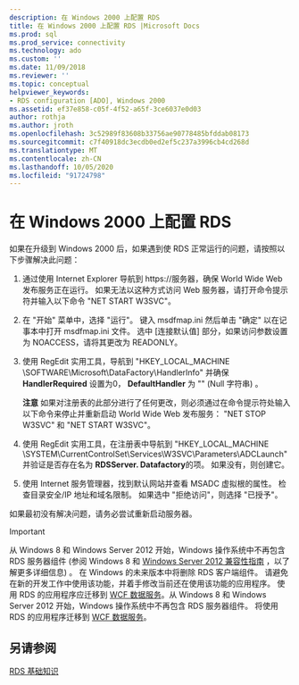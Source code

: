 ```yaml
---
description: 在 Windows 2000 上配置 RDS
title: 在 Windows 2000 上配置 RDS |Microsoft Docs
ms.prod: sql
ms.prod_service: connectivity
ms.technology: ado
ms.custom: ''
ms.date: 11/09/2018
ms.reviewer: ''
ms.topic: conceptual
helpviewer_keywords:
- RDS configuration [ADO], Windows 2000
ms.assetid: ef37e858-c05f-4f52-a65f-3ce6037e0d03
author: rothja
ms.author: jroth
ms.openlocfilehash: 3c52989f83608b33756ae90778485bfddab08173
ms.sourcegitcommit: c7f40918dc3ecdb0ed2ef5c237a3996cb4cd268d
ms.translationtype: MT
ms.contentlocale: zh-CN
ms.lasthandoff: 10/05/2020
ms.locfileid: "91724798"
---
```

# <a name="configuring-rds-on-windows-2000"></a>在 Windows 2000 上配置 RDS
如果在升级到 Windows 2000 后，如果遇到使 RDS 正常运行的问题，请按照以下步骤解决此问题：  
  
1.  通过使用 Internet Explorer 导航到 https://服务器，确保 World Wide Web 发布服务正在运行。 如果无法以这种方式访问 Web 服务器，请打开命令提示符并输入以下命令 "NET START W3SVC"。  
  
2.  在 "开始" 菜单中，选择 "运行"。 键入 msdfmap.ini 然后单击 "确定" 以在记事本中打开 msdfmap.ini 文件。 选中 [连接默认值] 部分，如果访问参数设置为 NOACCESS，请将其更改为 READONLY。  
  
3.  使用 RegEdit 实用工具，导航到 "HKEY_LOCAL_MACHINE \SOFTWARE\Microsoft\DataFactory\HandlerInfo" 并确保 **HandlerRequired** 设置为0， **DefaultHandler** 为 "" (Null 字符串) 。  
  
     **注意** 如果对注册表的此部分进行了任何更改，则必须通过在命令提示符处输入以下命令来停止并重新启动 World Wide Web 发布服务： "NET STOP W3SVC" 和 "NET START W3SVC"。  
  
4.  使用 RegEdit 实用工具，在注册表中导航到 "HKEY_LOCAL_MACHINE \SYSTEM\CurrentControlSet\Services\W3SVC\Parameters\ADCLaunch" 并验证是否存在名为 **RDSServer. Datafactory**的项。 如果没有，则创建它。  
  
5.  使用 Internet 服务管理器，找到默认网站并查看 MSADC 虚拟根的属性。 检查目录安全/IP 地址和域名限制。 如果选中 "拒绝访问"，则选择 "已授予"。  
  
 如果最初没有解决问题，请务必尝试重新启动服务器。  
  
> [!IMPORTANT]
>  从 Windows 8 和 Windows Server 2012 开始，Windows 操作系统中不再包含 RDS 服务器组件 (参阅 Windows 8 和 [Windows Server 2012 兼容性指南](https://www.microsoft.com/download/details.aspx?id=27416) ，以了解更多详细信息) 。 在 Windows 的未来版本中将删除 RDS 客户端组件。 请避免在新的开发工作中使用该功能，并着手修改当前还在使用该功能的应用程序。 使用 RDS 的应用程序应迁移到 [WCF 数据服务](/dotnet/framework/wcf/)。从 Windows 8 和 Windows Server 2012 开始，Windows 操作系统中不再包含 RDS 服务器组件。 将使用 RDS 的应用程序迁移到 [WCF 数据服务](/dotnet/framework/wcf/)。  
  
## <a name="see-also"></a>另请参阅  
 [RDS 基础知识](./rds-fundamentals.md)